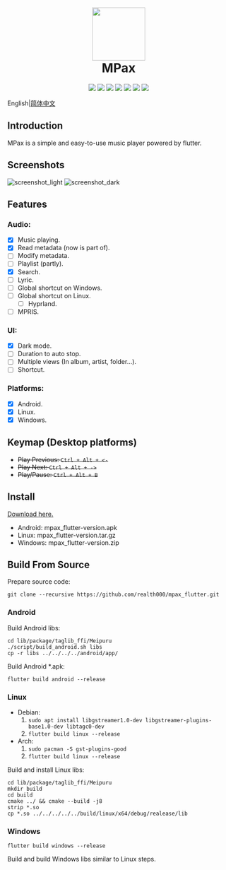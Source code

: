 <div align="center">
    <p>
    <h1>
        <img src="./assets/images/mpax_flutter.svg" width="120px"/>
        <br/>
        MPax
    </h1>
    <p>
        <a href="https://github.com/realth000/mpax_flutter/releases">
            <img src="https://img.shields.io/github/release/realth000/mpax_flutter"/></a>
        <a href="https://github.com/realth000/mpax_flutter/releases">
            <img src="https://img.shields.io/badge/-Android-313196?logo=android&logoColor=f0f0f0"/></a>
        <a href="https://github.com/realth000/mpax_flutter/releases">
            <img src="https://img.shields.io/badge/-Linux-313196?&logo=Linux&logoColor=f0f0f0"/></a>
        <a href="https://github.com/realth000/mpax_flutter/releases">
            <img src="https://img.shields.io/badge/-Windows-313196?&logo=Windows&logoColor=f0f0f0"/></a>
        <a href="https://flutter.dev/">
            <img src="https://img.shields.io/badge/Flutter-3.7-blue?logo=flutter"/></a>
        <a href="https://github.com/realth000/mpax_flutter/blob/master/LICENSE">
            <img src="https://img.shields.io/github/license/realth000/mpax_flutter"/></a>
        <a href="https://www.codacy.com/gh/realth000/mpax_flutter/dashboard?utm_source=github.com&amp;utm_medium=referral&amp;utm_content=realth000/mpax_flutter&amp;utm_campaign=Badge_Grade">
            <img src="https://app.codacy.com/project/badge/Grade/a7c4d70716514cfa89ebf8d19bd15a93"/></a>
    </p>
</div>

English|[简体中文](./docs/README_zh_CN.md)

## Introduction

MPax is a simple and easy-to-use music player powered by flutter.

## Screenshots

![screenshot_light](./docs/images/screenshot_light.jpg)
![screenshot_dark](./docs/images/screenshot_dark.jpg)

## Features

### Audio:

* [x] Music playing.
* [x] Read metadata (now is part of).
* [ ] Modify metadata.
* [ ] Playlist (partly).
* [x] Search.
* [ ] Lyric.
* [ ] Global shortcut on Windows.
* [ ] Global shortcut on Linux.
  * [ ] Hyprland.
* [ ] MPRIS.

### UI:

* [x] Dark mode.
* [ ] Duration to auto stop.
* [ ] Multiple views (In album, artist, folder...).
* [ ] Shortcut.

### Platforms:

* [x] Android.
* [x] Linux.
* [x] Windows.

## Keymap (Desktop platforms)

* ~~Play Previous: ``Ctrl + Alt + <-``~~
* ~~Play Next: ``Ctrl + Alt + ->``~~
* ~~Play/Pause: ``Ctrl + Alt + B``~~

## Install

[Download here.](https://github.com/realth000/mpax_flutter/releases)

* Android: mpax_flutter-version.apk
* Linux: mpax_flutter-version.tar.gz
* Windows: mpax_flutter-version.zip

## Build From Source

Prepare source code:

``git clone --recursive https://github.com/realth000/mpax_flutter.git``

### Android

Build Android libs:

``` shell
cd lib/package/taglib_ffi/Meipuru
./script/build_android.sh libs
cp -r libs ../../../../android/app/
```

Build Android *.apk:

``flutter build android --release``

### Linux

* Debian:
  1. ``sudo apt install libgstreamer1.0-dev libgstreamer-plugins-base1.0-dev libtagc0-dev``
  2. ``flutter build linux --release``
* Arch:
  1. ``sudo pacman -S gst-plugins-good``
  2. ``flutter build linux --release``

Build and install Linux libs:

``` shell
cd lib/package/taglib_ffi/Meipuru
mkdir build
cd build
cmake ../ && cmake --build -j8
strip *.so
cp *.so ../../../../../build/linux/x64/debug/realease/lib
```

### Windows

``flutter build windows --release``

Build and build Windows libs similar to Linux steps.
